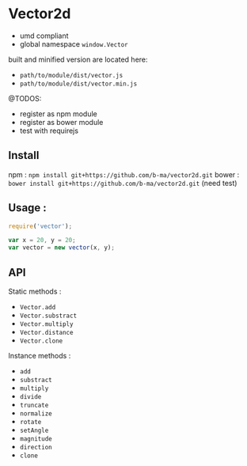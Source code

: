 Vector2d
=================================================

-   umd compliant
-   global namespace `window.Vector`

built and minified version are located here:
-   `path/to/module/dist/vector.js`
-   `path/to/module/dist/vector.min.js`


@TODOS:
-   register as npm module
-   register as bower module
-   test with requirejs

Install
-------------------------------------------------

npm : `npm install git+https://github.com/b-ma/vector2d.git`
bower : `bower install git+https://github.com/b-ma/vector2d.git` (need test)


Usage :
-------------------------------------------------

```javascript
require('vector');

var x = 20, y = 20;
var vector = new vector(x, y);
````


API
-------------------------------------------------

Static methods :

-   `Vector.add`
-   `Vector.substract`
-   `Vector.multiply`
-   `Vector.distance`
-   `Vector.clone`

Instance methods :

-   `add`
-   `substract`
-   `multiply`
-   `divide`
-   `truncate`
-   `normalize`
-   `rotate`
-   `setAngle`
-   `magnitude`
-   `direction`
-   `clone`